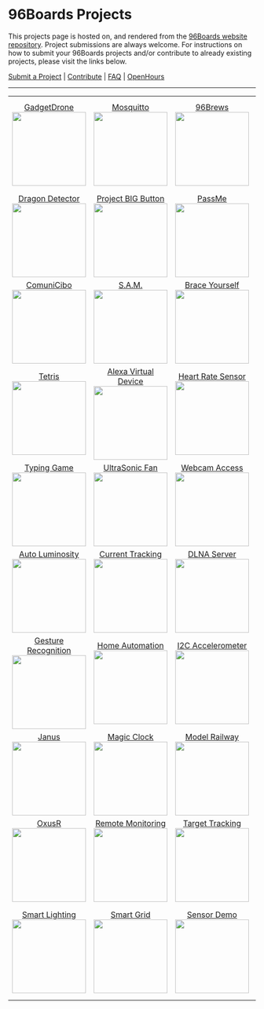 # 96Boards Projects

This projects page is hosted on, and rendered from the [96Boards website repository](https://github.com/96boards/website/tree/master/96boards.org/Projects). Project submissions are always welcome. For instructions on how to submit your 96Boards projects and/or contribute to already existing projects, please visit the links below.

[Submit a Project](SUBMIT.md) | [Contribute](CONTRIBUTE.md) | [FAQ](FAQ.md) | [OpenHours](http://www.96boards.org/openhours/)

***

<table align="center">
<tr>
    <td align="center"><a href="GadgetDrone/README.md">GadgetDrone</a><br><img src="https://github.com/96boards/website/blob/master/96boards.org/Projects/GadgetDrone/Images/DroneKit_BOM.png?raw=true" data-canonical-src="https://github.com/96boards/website/blob/master/96boards.org/Projects/GadgetDrone/Images/DroneKit_BOM.png?raw=true" width="150" height="150" /></td>

<td align="center"><a href="Mosquitto/README.md">Mosquitto</a><br><img src="https://github.com/96boards/website/blob/master/96boards.org/Projects/Mosquitto/Images/MQTT_FrontPage.png?raw=true" data-canonical-src="https://github.com/96boards/website/blob/master/96boards.org/Projects/Mosquitto/Images/MQTT_FrontPage.png?raw=true" width="150" height="150" /></td>

<td align="center"><a href="96Brews/README.md">96Brews</a><br><img src="https://github.com/96boards/website/blob/master/96boards.org/Projects/96Brews/Images/96Brews_FrontPage.png?raw=true" data-canonical-src="https://github.com/96boards/website/blob/master/96boards.org/Projects/96Brews/Images/96Brews_FrontPage.png?raw=true" width="150" height="150" /></td>

<td align="center"><a href="KVM/README.md">KVM</a><br><img src="https://github.com/96boards/website/blob/master/96boards.org/Projects/KVM/Images/KVM_FrontPage.png?raw=true" data-canonical-src="https://github.com/96boards/website/blob/master/96boards.org/Projects/KVM/Images/KVM_FrontPage.png?raw=true" width="150" height="150" /></td>

<td align="center"><a href="Docker96BoardsCE/README.md">Docker on 96Boards</a><br><img src="https://github.com/96boards/website/blob/master/96boards.org/Projects/Docker96BoardsCE/Images/Docker_FrontPage.jpg?raw=true" data-canonical-src="https://github.com/96boards/website/blob/master/96boards.org/Projects/Docker96BoardsCE/Images/Docker_FrontPage.jpg?raw=true" width="150" height="150" /></td>

</tr>

<tr>

<td align="center"><a href="DragonDetector/README.md">Dragon Detector</a><br><img src="https://github.com/96boards/website/blob/master/96boards.org/Projects/DragonDetector/Images/DragonDetector_FrontPage.png?raw=true" data-canonical-src="https://github.com/96boards/website/blob/master/96boards.org/Projects/DragonDetector/Images/DragonDetector_FrontPage.png?raw=true" width="150" height="150" /></td>

<td align="center"><a href="ProjectBIGButton/README.md">Project BIG Button</a><br><img src="https://github.com/96boards/website/blob/master/96boards.org/Projects/ProjectBIGButton/Images/ProjectBIGButton_FrontPage.png?raw=true" data-canonical-src="https://github.com/96boards/website/blob/master/96boards.org/Projects/ProjectBIGButton/Images/ProjectBIGButton_FrontPage.png?raw=true" width="150" height="150" /></td>

<td align="center"><a href="PassMe/README.md">PassMe</a><br><img src="https://github.com/96boards/website/blob/master/96boards.org/Projects/PassMe/Images/PassMe_FrontPage.png?raw=true" data-canonical-src="https://github.com/96boards/website/blob/master/96boards.org/Projects/PassMe/Images/PassMe_FrontPage.png?raw=true" width="150" height="150" /></td>

<td align="center"><a href="SmartBoiler/README.md">Smart Boiler</a><br><img src="https://github.com/96boards/website/blob/master/96boards.org/Projects/SmartBoiler/Images/SmartBoiler_FrontPage.png?raw=true" data-canonical-src="https://github.com/96boards/website/blob/master/96boards.org/Projects/SmartBoiler/Images/SmartBoiler_FrontPage.png?raw=true" width="150" height="150" /></td>

<td align="center"><a href="HomeLights/README.md">Home Lights</a><br><img src="https://github.com/96boards/website/blob/master/96boards.org/Projects/HomeLights/Images/HomeLights_FrontPage.png?raw=true" data-canonical-src="https://github.com/96boards/website/blob/master/96boards.org/Projects/HomeLights/Images/HomeLights_FrontPage.png?raw=true" width="150" height="150" /></td>

</tr>

<tr>

<td align="center"><a href="ComuniCibo/README.md">ComuniCibo</a><br><img src="https://github.com/96boards/website/blob/master/96boards.org/Projects/ComuniCibo/Images/ComuniCibo_FrontPage.png?raw=true" data-canonical-src="https://github.com/96boards/website/blob/master/96boards.org/Projects/ComuniCibo/Images/ComuniCibo_FrontPage.png?raw=true" width="150" height="150" /></td>

<td align="center"><a href="SAM/README.md">S.A.M.</a><br><img src="https://github.com/96boards/website/blob/master/96boards.org/Projects/SAM/Images/SAM_FrontPage.png?raw=true" data-canonical-src="https://github.com/96boards/website/blob/master/96boards.org/Projects/SAM/Images/SAM_FrontPage.png?raw=true" width="150" height="150" /></td>

<td align="center"><a href="BraceYourself/README.md">Brace Yourself</a><br><img src="https://github.com/96boards/website/blob/master/96boards.org/Projects/BraceYourself/Images/BraceYourself_FrontPage.png?raw=true" data-canonical-src="https://github.com/96boards/website/blob/master/96boards.org/Projects/BraceYourself/Images/BraceYourself_FrontPage.png?raw=true" width="150" height="150" /></td>

<td align="center"><a href="SuperParking/README.md">Super Parking</a><br><img src="https://github.com/96boards/website/blob/master/96boards.org/Projects/SuperParking/Images/SuperParking_FrontPage.png?raw=true" data-canonical-src="https://github.com/96boards/website/blob/master/96boards.org/Projects/SuperParking/Images/SuperParking_FrontPage.png?raw=true" width="150" height="150" /></td>

<td align="center"><a href="SmartWeatherDisplaySystem/README.md">Weather Display</a><br><img src="https://github.com/96boards/website/blob/master/96boards.org/Projects/SmartWeatherDisplaySystem/Images/SmartWeather_FrontPage.png?raw=true" data-canonical-src="https://github.com/96boards/website/blob/master/96boards.org/Projects/SmartWeatherDisplaySystem/Images/SmartWeather_FrontPage.png?raw=true" width="150" height="150" /></td>

</tr>

<tr>

<td align="center"><a href="Tetris/README.md">Tetris</a><br><img src="https://github.com/96boards/website/blob/master/96boards.org/Projects/Tetris/Images/Tetris_FrontPage.png?raw=true" data-canonical-src="https://github.com/96boards/website/blob/master/96boards.org/Projects/Tetris/Images/Tetris_FrontPage.png?raw=true" width="150" height="150" /></td>

<td align="center"><a href="AmazonAlexaVirtualDevice/README.md">Alexa Virtual Device</a><br><img src="https://github.com/96boards/website/blob/master/96boards.org/Projects/AmazonAlexaVirtualDevice/Images/AmazonAlexa_FrontPage.png?raw=true" data-canonical-src="https://github.com/96boards/website/blob/master/96boards.org/Projects/AmazonAlexaVirtualDevice/Images/AmazonAlexa_FrontPage.png?raw=true" width="150" height="150" /></td>

<td align="center"><a href="EmulatorBLEHeartRateSensor/README.md">Heart Rate Sensor</a><br><img src="https://github.com/96boards/website/blob/master/96boards.org/Projects/EmulatorBLEHeartRateSensor/Images/EmulatingBLEHeartRateSensor_FrontPage.png?raw=true" data-canonical-src="https://github.com/96boards/website/blob/master/96boards.org/Projects/EmulatorBLEHeartRateSensor/Images/EmulatingBLEHeartRateSensor_FrontPage.png?raw=true" width="150" height="150" /></td>

<td align="center"><a href="FlameRecognition/README.md">Flame Recognition</a><br><img src="https://github.com/96boards/website/blob/master/96boards.org/Projects/FlameRecognition/Images/FlameRecognition_FrontPage.png?raw=true" data-canonical-src="https://github.com/96boards/website/blob/master/96boards.org/Projects/FlameRecognition/Images/FlameRecognition_FrontPage.png?raw=true" width="150" height="150" /></td>

<td align="center"><a href="LaserImageingandModeling/README.md">Laser Image/Model</a><br><img src="https://github.com/96boards/website/blob/master/96boards.org/Projects/LaserImageingandModeling/Images/LaserImaging_FrontPage.png?raw=true" data-canonical-src="https://github.com/96boards/website/blob/master/96boards.org/Projects/LaserImageingandModeling/Images/LaserImaging_FrontPage.png?raw=true" width="150" height="150" /></td>

</tr>

<tr>

<td align="center"><a href="TypingGame/README.md">Typing Game</a><br><img src="https://github.com/96boards/website/blob/master/96boards.org/Projects/TypingGame/Images/TypingGame_FrontPage.png?raw=true" data-canonical-src="https://github.com/96boards/website/blob/master/96boards.org/Projects/TypingGame/Images/TypingGame_FrontPage.png?raw=true" width="150" height="150" /></td>

<td align="center"><a href="UltraSonicFan/README.md">UltraSonic Fan</a><br><img src="https://github.com/96boards/website/blob/master/96boards.org/Projects/UltraSonicFan/Images/UltraSonicFan_FrontPage.png?raw=true" data-canonical-src="https://github.com/96boards/website/blob/master/96boards.org/Projects/UltraSonicFan/Images/UltraSonicFan_FrontPage.png?raw=true" width="150" height="150" /></td>

<td align="center"><a href="WebcamBrowserAccess/README.md">Webcam Access</a><br><img src="https://github.com/96boards/website/blob/master/96boards.org/Projects/WebcamBrowserAccess/Images/BrowserWebcamAccess_FrontPage.png?raw=true" data-canonical-src="https://github.com/96boards/website/blob/master/96boards.org/Projects/WebcamBrowserAccess/Images/BrowserWebcamAccess_FrontPage.png?raw=true" width="150" height="150" /></td>

<td align="center"><a href="AOSPTVHikey/README.md">HiKey AOSP TV</a><br><img src="https://github.com/96boards/website/blob/master/96boards.org/Projects/AOSPTVHikey/Images/AOSPTV_FrontPage.png?raw=true" data-canonical-src="https://github.com/96boards/website/blob/master/96boards.org/Projects/AOSPTVHikey/Images/AOSPTV_FrontPage.png?raw=true" width="150" height="150" /></td>

<td align="center"><a href="AutoBreathalyzer/README.md">Auto Breathalyzer</a><br><img src="https://github.com/96boards/website/blob/master/96boards.org/Projects/AutoBreathalyzer/Images/AutoBreathalyzer_FrontPage.png?raw=true" data-canonical-src="https://github.com/96boards/website/blob/master/96boards.org/Projects/AutoBreathalyzer/Images/AutoBreathalyzer_FrontPage.png?raw=true" width="150" height="150" /></td>

</tr>

<tr>

<td align="center"><a href="AutoLuminosity/README.md">Auto Luminosity</a><br><img src="https://github.com/96boards/website/blob/master/96boards.org/Projects/AutoLuminosity/Images/AutoLuminosity_FrontPage.png?raw=true" data-canonical-src="https://github.com/96boards/website/blob/master/96boards.org/Projects/AutoLuminosity/Images/AutoLuminosity_FrontPage.png?raw=true" width="150" height="150" /></td>

<td align="center"><a href="CurrentTracking/README.md">Current Tracking</a><br><img src="https://github.com/96boards/website/blob/master/96boards.org/Projects/CurrentTracking/Images/CurrentTracking_FrontPage.png?raw=true" data-canonical-src="https://github.com/96boards/website/blob/master/96boards.org/Projects/CurrentTracking/Images/CurrentTracking_FrontPage.png?raw=true" width="150" height="150" /></td>

<td align="center"><a href="DLNAMediaServer/README.md">DLNA Server</a><br><img src="https://github.com/96boards/website/blob/master/96boards.org/Projects/DLNAMediaServer/Images/DLNAServer_FrontPage1.png?raw=true" data-canonical-src="https://github.com/96boards/website/blob/master/96boards.org/Projects/DLNAMediaServer/Images/DLNAServer_FrontPage1.png?raw=true" width="150" height="150" /></td>

<td align="center"><a href="DigitalAlbum/README.md">Digital Album</a><br><img src="https://github.com/96boards/website/blob/master/96boards.org/Projects/DigitalAlbum/Images/DigitalAlbum_FrontPage1.png?raw=true" data-canonical-src="https://github.com/96boards/website/blob/master/96boards.org/Projects/DigitalAlbum/Images/DigitalAlbum_FrontPage1.png?raw=true" width="150" height="150" /></td>

<td align="center"><a href="GPIOSTEMWorkshop/README.md">STEM Workshop</a><br><img src="https://github.com/96boards/website/blob/master/96boards.org/Projects/GPIOSTEMWorkshop/Images/GPIOWorkshop_FrontPage.png?raw=true" data-canonical-src="https://github.com/96boards/website/blob/master/96boards.org/Projects/GPIOSTEMWorkshop/Images/GPIOWorkshop_FrontPage.png?raw=true" width="150" height="150" /></td>

</tr>

<tr>

<td align="center"><a href="HandGestureRecognition/README.md">Gesture Recognition</a><br><img src="https://github.com/96boards/website/blob/master/96boards.org/Projects/HandGestureRecognition/Images/HandGestureRecognition_FrontPage.png?raw=true" data-canonical-src="https://github.com/96boards/website/blob/master/96boards.org/Projects/HandGestureRecognition/Images/HandGestureRecognition_FrontPage.png?raw=true" width="150" height="150" /></td>

<td align="center"><a href="HomeAutomation/README.md">Home Automation</a><br><img src="https://github.com/96boards/website/blob/master/96boards.org/Projects/HomeAutomation/Images/HomeAutomation_FrontPage.png?raw=true" data-canonical-src="https://github.com/96boards/website/blob/master/96boards.org/Projects/HomeAutomation/Images/HomeAutomation_FrontPage.png?raw=true" width="150" height="150" /></td>

<td align="center"><a href="I2CAccelerometer/README.md">I2C Accelerometer</a><br><img src="https://github.com/96boards/website/blob/master/96boards.org/Projects/I2CAccelerometer/Images/I2CAccel_FrontPage.png?raw=true" data-canonical-src="https://github.com/96boards/website/blob/master/96boards.org/Projects/I2CAccelerometer/Images/I2CAccel_FrontPage.png?raw=true" width="150" height="150" /></td>

<td align="center"><a href="e-BillBreaker/README.md">HiKey AOSP TV</a><br><img src="https://github.com/96boards/website/blob/master/96boards.org/Projects/e-BillBreaker/Images/BillBreaker_FrontPage1.png?raw=true" data-canonical-src="https://github.com/96boards/website/blob/master/96boards.org/Projects/e-BillBreaker/Images/BillBreaker_FrontPage1.png?raw=true" width="150" height="150" /></td>

<td align="center"><a href="IBMWatsonSensorRead/README.md">IBM Watson</a><br><img src="https://github.com/96boards/website/blob/master/96boards.org/Projects/IBMWatsonSensorRead/Images/IBMWatson_FrontPage.png?raw=true" data-canonical-src="https://github.com/96boards/website/blob/master/96boards.org/Projects/IBMWatsonSensorRead/Images/IBMWatson_FrontPage.png?raw=true" width="150" height="150" /></td>

</tr>

<tr>

<td align="center"><a href="Janus/README.md">Janus</a><br><img src="https://github.com/96boards/website/blob/master/96boards.org/Projects/Janus/Images/Janus_FrontPage.png?raw=true" data-canonical-src="https://github.com/96boards/website/blob/master/96boards.org/Projects/Janus/Images/Janus_FrontPage.png?raw=true" width="150" height="150" /></td>

<td align="center"><a href="MagicCheck-inClock/README.md">Magic Clock</a><br><img src="https://github.com/96boards/website/blob/master/96boards.org/Projects/MagicCheck-inClock/Images/MagicClock_FrontPage.png?raw=true" data-canonical-src="https://github.com/96boards/website/blob/master/96boards.org/Projects/MagicCheck-inClock/Images/MagicClock_FrontPage.png?raw=true" width="150" height="150" /></td>

<td align="center"><a href="ModelRailway/README.md">Model Railway</a><br><img src="https://github.com/96boards/website/blob/master/96boards.org/Projects/ModelRailway/Images/ModelRailway_FrontPage.png?raw=true" data-canonical-src="https://github.com/96boards/website/blob/master/96boards.org/Projects/ModelRailway/Images/ModelRailway_FrontPage.png?raw=true" width="150" height="150" /></td>

<td align="center"><a href="NFCSmartAccess/README.md">NFC Smart Access</a><br><img src="https://github.com/96boards/website/blob/master/96boards.org/Projects/NFCSmartAccess/Images/NFC_FrontPage.png?raw=true" data-canonical-src="https://github.com/96boards/website/blob/master/96boards.org/Projects/NFCSmartAccess/Images/NFC_FrontPage.png?raw=true" width="150" height="150" /></td>

<td align="center"><a href="NeedyTrashcan/README.md">Needy Trashcan</a><br><img src="https://github.com/96boards/website/blob/master/96boards.org/Projects/NeedyTrashcan/Images/NeedyTrashcan_FrontPage.png?raw=true" data-canonical-src="https://github.com/96boards/website/blob/master/96boards.org/Projects/NeedyTrashcan/Images/NeedyTrashcan_FrontPage.png?raw=true" width="150" height="150" /></td>

</tr>

<tr>

<td align="center"><a href="OxusR/README.md">OxusR</a><br><img src="https://github.com/96boards/website/blob/master/96boards.org/Projects/OxusR/Images/OXUS_FrontPage.png?raw=true" data-canonical-src="https://github.com/96boards/website/blob/master/96boards.org/Projects/OxusR/Images/OXUS_FrontPage.png?raw=true" width="150" height="150" /></td>

<td align="center"><a href="RemoteMonitoring/README.md">Remote Monitoring</a><br><img src="https://github.com/96boards/website/blob/master/96boards.org/Projects/RemoteMonitoring/Images/RemoteMonitor_FrontPage.png?raw=true" data-canonical-src="https://github.com/96boards/website/blob/master/96boards.org/Projects/RemoteMonitoring/Images/RemoteMonitor_FrontPage.png?raw=true" width="150" height="150" /></td>

<td align="center"><a href="RemoteVideoTargetTracking/README.md">Target Tracking</a><br><img src="https://github.com/96boards/website/blob/master/96boards.org/Projects/RemoteVideoTargetTracking/Images/VideoMonitor_FrontPage.png?raw=true" data-canonical-src="https://github.com/96boards/website/blob/master/96boards.org/Projects/RemoteVideoTargetTracking/Images/VideoMonitor_FrontPage.png?raw=true" width="150" height="150" /></td>

<td align="center"><a href="Vision4all/README.md">Vision 4all</a><br><img src="https://github.com/96boards/website/blob/master/96boards.org/Projects/Vision4all/Images/Vision4all_FrontPage.png?raw=true" data-canonical-src="https://github.com/96boards/website/blob/master/96boards.org/Projects/Vision4all/Images/Vision4all_FrontPage.png?raw=true" width="150" height="150" /></td>

<td align="center"><a href="SunlightSensor/README.md">Sunlight Sensor</a><br><img src="https://github.com/96boards/website/blob/master/96boards.org/Projects/SunlightSensor/Images/SunlightSensor_FrontPage.png?raw=true" data-canonical-src="https://github.com/96boards/website/blob/master/96boards.org/Projects/SunlightSensor/Images/SunlightSensor_FrontPage.png?raw=true" width="150" height="150" /></td>

</tr>

<tr>

<td align="center"><a href="SmartLighting/README.md">Smart Lighting</a><br><img src="https://github.com/96boards/website/blob/master/96boards.org/Projects/SmartLighting/Images/SmartLight_FrontPage.png?raw=true" data-canonical-src="https://github.com/96boards/website/blob/master/96boards.org/Projects/SmartLighting/Images/SmartLight_FrontPage.png?raw=true" width="150" height="150" /></td>

<td align="center"><a href="SmartGridEnergyMeter/README.md">Smart Grid</a><br><img src="https://github.com/96boards/website/blob/master/96boards.org/Projects/SmartGridEnergyMeter/Images/SmartGrid_FrontPage.png?raw=true" data-canonical-src="https://github.com/96boards/website/blob/master/96boards.org/Projects/SmartGridEnergyMeter/Images/SmartGrid_FrontPage.png?raw=true" width="150" height="150" /></td>

<td align="center"><a href="SensorDemo/README.md">Sensor Demo</a><br><img src="https://github.com/96boards/website/blob/master/96boards.org/Projects/SensorDemo/Images/SensorDemo_FrontPage.png?raw=true" data-canonical-src="https://github.com/96boards/website/blob/master/96boards.org/Projects/SensorDemo/Images/SensorDemo_FrontPage.png?raw=true" width="150" height="150" /></td>

<td align="center"><a href="ROVWindowsIoT/README.md">ROV Windows IoT</a><br><img src="https://github.com/96boards/website/blob/master/96boards.org/Projects/ROVWindowsIoT/Images/ROV_FrontPage.png?raw=true" data-canonical-src="https://github.com/96boards/website/blob/master/96boards.org/Projects/ROVWindowsIoT/Images/ROV_FrontPage.png?raw=true" width="150" height="150" /></td>

<td align="center"><a href="SUBMIT.md">Submit your project!</a><br><img src="https://github.com/96boards/website/blob/master/96boards.org/Projects/Template/Images/Share_image.png?raw=true" data-canonical-src="https://github.com/96boards/website/blob/master/96boards.org/Projects/Template/Images/Share_image.png?raw=true" width="150" height="150" /></td>

</tr>

</table>




